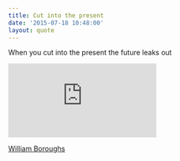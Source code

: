 ```yaml
---
title: Cut into the present
date: '2015-07-18 10:48:00'
layout: quote
---
```

When you cut into the present the future leaks out

<iframe src="https://www.youtube.com/embed/Rc2yU7OUMcI" frameborder="0" gesture="media" allowfullscreen></iframe>

<a href="http://en.wikipedia.org/wiki/Cut-up_technique">William Boroughs</a>
